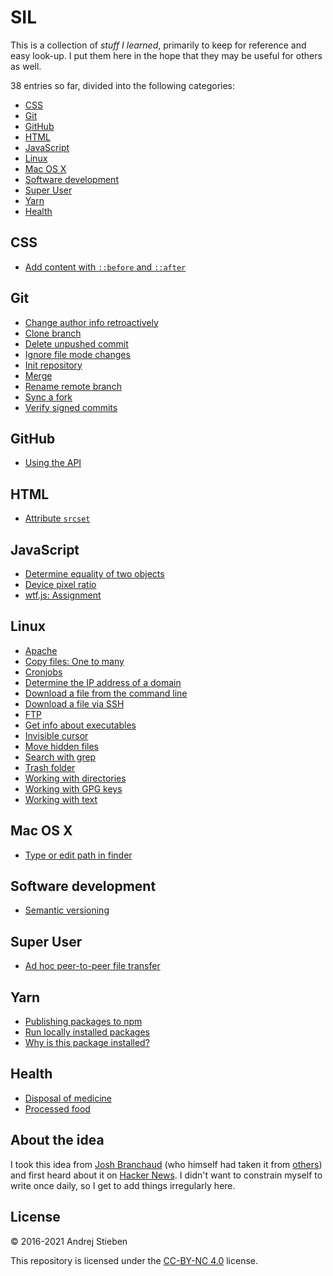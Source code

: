 # SIL

This is a collection of _stuff I learned_, primarily to keep for reference and easy look-up.
I put them here in the hope that they may be useful for others as well.

38 entries so far, divided into the following categories:

- [CSS](#css)
- [Git](#git)
- [GitHub](#github)
- [HTML](#html)
- [JavaScript](#javascript)
- [Linux](#linux)
- [Mac OS X](#mac-os-x)
- [Software development](#software-development)
- [Super User](#super-user)
- [Yarn](#yarn)
- [Health](#health)

## CSS

- [Add content with `::before` and `::after`](posts/css/add-content-before-and-after.md)

## Git

- [Change author info retroactively](posts/git/change-author-info.md)
- [Clone branch](posts/git/clone-branch.md)
- [Delete unpushed commit](posts/git/delete-unpushed-commit.md)
- [Ignore file mode changes](posts/git/ignore-file-mode.md)
- [Init repository](posts/git/init-repo.md)
- [Merge](posts/git/merge.md)
- [Rename remote branch](posts/git/rename-remote-branch.md)
- [Sync a fork](posts/git/sync-a-fork.md)
- [Verify signed commits](posts/git/verify-signed-commits.md)

## GitHub

- [Using the API](posts/github/using-the-api.md)

## HTML

- [Attribute `srcset`](posts/html/attr-srcset.md)

## JavaScript

- [Determine equality of two objects](posts/js/equality-of-two-objects.md)
- [Device pixel ratio](posts/js/device-pixel-ratio.md)
- [wtf.js: Assignment](posts/js/wtf.js-assignment.md)

## Linux

- [Apache](posts/linux/apache.md)
- [Copy files: One to many](posts/linux/cp-files-1-n.md)
- [Cronjobs](posts/linux/cronjobs.md)
- [Determine the IP address of a domain](posts/linux/determine-ip-of-domain.md)
- [Download a file from the command line](posts/linux/download-file-in-terminal.md)
- [Download a file via SSH](posts/linux/download-file-via-ssh.md)
- [FTP](posts/linux/ftp.md)
- [Get info about executables](posts/linux/exec-info.md)
- [Invisible cursor](posts/linux/invisible-cursor.md)
- [Move hidden files](posts/linux/move-hidden-files.md)
- [Search with grep](posts/linux/search-with-grep.md)
- [Trash folder](posts/linux/trash-folder.md)
- [Working with directories](posts/linux/directories.md)
- [Working with GPG keys](posts/linux/gpg-keys.md)
- [Working with text](posts/linux/text.md)

## Mac OS X

- [Type or edit path in finder](posts/macosx/editpath.md)

## Software development

- [Semantic versioning](posts/software-development/semantic-versioning.md)

## Super User

- [Ad hoc peer-to-peer file transfer](posts/superuser/ad-hoc-p2p-file-transfer.md)

## Yarn

- [Publishing packages to npm](posts/yarn/publish.md)
- [Run locally installed packages](posts/yarn/run-locally-installed-packages.md)
- [Why is this package installed?](posts/yarn/why.md)

## Health

- [Disposal of medicine](posts/health/med-disposal.md)
- [Processed food](posts/health/processed-food.md)

## About the idea

I took this idea from [Josh Branchaud](https://github.com/jbranchaud/til) (who himself had taken it from [others](https://github.com/thoughtbot/til)) and first heard about it on [Hacker News](https://news.ycombinator.com/item?id=11068902).
I didn't want to constrain myself to write once daily, so I get to add things irregularly here.

## License

&copy; 2016-2021 Andrej Stieben

This repository is licensed under the [CC-BY-NC 4.0](http://creativecommons.org/licenses/by-nc/4.0/) license.

